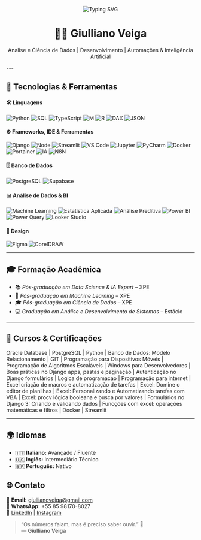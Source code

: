 <p align="center">
  <img src="https://readme-typing-svg.demolab.com?font=Fira+Code&pause=1000&color=22D3EE&center=true&vCenter=true&width=435&lines=Ol%C3%A1%2C+sou+o+Giulliano+Veiga;Ci%C3%AAncia+de+Dados+%7C+IA+%7C+Automa%C3%A7%C3%B5es" alt="Typing SVG" />
</p>

<h1 align="center">👨‍💻 Giulliano Veiga</h1>
<p align="center">
Analise e Ciência de Dados | Desenvolvimento | Automações & Inteligência Artificial
</p>
---

## 🚀 Tecnologias & Ferramentas

#### 🛠️ Linguagens
![Python](https://img.shields.io/badge/Python-3776AB?style=for-the-badge&logo=python&logoColor=white)
![SQL](https://img.shields.io/badge/SQL-4479A1?style=for-the-badge&logo=postgresql&logoColor=white)
![TypeScript](https://img.shields.io/badge/TypeScript-F7DF1E?style=for-the-badge&logo=typescript&logoColor=black)
![M](https://img.shields.io/badge/M-107C41?style=for-the-badge&logo=microsoft&logoColor=white)
![R](https://img.shields.io/badge/R-276DC3?style=for-the-badge&logo=r&logoColor=white)
![DAX](https://img.shields.io/badge/DAX-F2C811?style=for-the-badge&logo=powerbi&logoColor=black)
![JSON](https://img.shields.io/badge/JSON-000000?style=for-the-badge&logo=json&logoColor=white)

#### ⚙️ Frameworks, IDE & Ferramentas
![Django](https://img.shields.io/badge/Django-092E20?style=for-the-badge&logo=django&logoColor=white)
![Node](https://img.shields.io/badge/Node-092E20?style=for-the-badge&logo=node&logoColor=white)
![Streamlit](https://img.shields.io/badge/Streamlit-7B61FF?style=for-the-badge&logo=Streamlit&logoColor=white)
![VS Code](https://img.shields.io/badge/VSCode-007ACC?style=for-the-badge&logo=visualstudiocode&logoColor=white)
![Jupyter](https://img.shields.io/badge/Jupyter-007ACC?style=for-the-badge&logo=jupyter&logoColor=white)
![PyCharm](https://img.shields.io/badge/PyCharm-000000?style=for-the-badge&logo=pycharm&logoColor=white)
![Docker](https://img.shields.io/badge/Docker-007ACC?style=for-the-badge&logo=docker&logoColor=white)
![Portainer](https://img.shields.io/badge/Portainer-007ACC?style=for-the-badge&logo=portainer&logoColor=white)
![IA](https://img.shields.io/badge/IA-7E57C2?style=for-the-badge&logo=openai&logoColor=white)
![N8N](https://img.shields.io/badge/N8N-FA0F00?style=for-the-badge&logo=n8n&logoColor=white)

#### 🗄️ Banco de Dados
![PostgreSQL](https://img.shields.io/badge/PostgreSQL-336791?style=for-the-badge&logo=postgresql&logoColor=white)
![Supabase](https://img.shields.io/badge/Supabase-3ECF8E?style=for-the-badge&logo=supabase&logoColor=white)

#### 📊 Análise de Dados & BI
![Machine Learning](https://img.shields.io/badge/Machine%20Learning-009688?style=for-the-badge&logo=tensorflow&logoColor=white)
![Estatística Aplicada](https://img.shields.io/badge/Estatística-795548?style=for-the-badge&logo=apachespark&logoColor=white)
![Análise Preditiva](https://img.shields.io/badge/Análise%20Preditiva-4CAF50?style=for-the-badge&logo=scikitlearn&logoColor=white)
![Power BI](https://img.shields.io/badge/Power%20BI-F2C811?style=for-the-badge&logo=powerbi&logoColor=black)
![Power Query](https://img.shields.io/badge/Power%20Query-00C896?style=for-the-badge&logo=microsoft&logoColor=white)
![Looker Studio](https://img.shields.io/badge/Looker%20Studio-4285F4?style=for-the-badge&logo=looker&logoColor=white)

#### 🎨 Design
![Figma](https://img.shields.io/badge/Figma-F24E1E?style=for-the-badge&logo=figma&logoColor=white)
![CorelDRAW](https://img.shields.io/badge/CorelDRAW-009541?style=for-the-badge&logo=coreldraw&logoColor=white)

---

## 🎓 Formação Acadêmica

- 📚 *Pós-graduação em Data Science & IA Expert* – XPE 
- 🤖 *Pós-graduação em Machine Learning* – XPE  
- 🎓 *Pós-graduação em Ciência de Dados* – XPE  
- 💻 *Graduação em Análise e Desenvolvimento de Sistemas* – Estácio

---

## 📘 Cursos & Certificações

Oracle Database | PostgreSQL | Python | Banco de Dados: Modelo Relacionamento | GIT | Programação para Dispositivos Móveis | Programação de Algoritmos Escaláveis | Windows para Desenvolvedores | Boas práticas no Django apps, pastas e paginação | Autenticação no Django formulários | Logica de programacao | Programação para internet | Excel criação de macros e automatização de tarefas | Excel: Domine o editor de planilhas | Excel: Personalizando e Automatizando tarefas com VBA | Excel: procv lógica booleana e busca por valores | Formulários no Django 3: Criando e validando dados | Funcções com excel: operações matemáticas e filtros | Docker | Streamlit

---

## 🌍 Idiomas

- 🇮🇹 **Italiano:** Avançado / Fluente  
- 🇺🇸 **Inglês:** Intermediário Técnico  
- 🇧🇷 **Português:** Nativo

## 🌐 Contato


  📧 **Email:** giullianoveiga@gmail.com  
  📱 **WhatsApp:** +55 85 98170-8027  
  🔗 [LinkedIn](https://www.linkedin.com/in/giulliano-veiga) | [Instagram](https://www.instagram.com/giullianoveiga)

> “Os números falam, mas é preciso saber ouvir.” 🚀  
> — **Giulliano Veiga**
